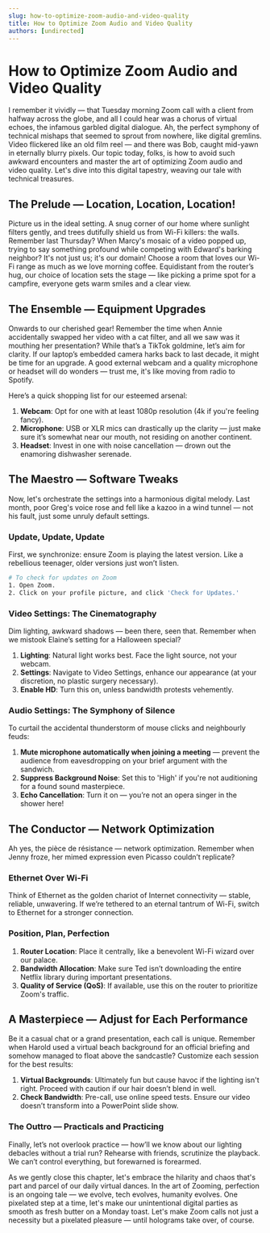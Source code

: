 ```yaml
---
slug: how-to-optimize-zoom-audio-and-video-quality
title: How to Optimize Zoom Audio and Video Quality
authors: [undirected]
---
```



# How to Optimize Zoom Audio and Video Quality

I remember it vividly — that Tuesday morning Zoom call with a client from halfway across the globe, and all I could hear was a chorus of virtual echoes, the infamous garbled digital dialogue. Ah, the perfect symphony of technical mishaps that seemed to sprout from nowhere, like digital gremlins. Video flickered like an old film reel — and there was Bob, caught mid-yawn in eternally blurry pixels. Our topic today, folks, is how to avoid such awkward encounters and master the art of optimizing Zoom audio and video quality. Let's dive into this digital tapestry, weaving our tale with technical treasures.

## The Prelude — Location, Location, Location!

Picture us in the ideal setting. A snug corner of our home where sunlight filters gently, and trees dutifully shield us from Wi-Fi killers: the walls. Remember last Thursday? When Marcy's mosaic of a video popped up, trying to say something profound while competing with Edward's barking neighbor? It's not just us; it's our domain! Choose a room that loves our Wi-Fi range as much as we love morning coffee. Equidistant from the router’s hug, our choice of location sets the stage — like picking a prime spot for a campfire, everyone gets warm smiles and a clear view.

## The Ensemble — Equipment Upgrades 

Onwards to our cherished gear! Remember the time when Annie accidentally swapped her video with a cat filter, and all we saw was it mouthing her presentation? While that’s a TikTok goldmine, let’s aim for clarity. If our laptop’s embedded camera harks back to last decade, it might be time for an upgrade. A good external webcam and a quality microphone or headset will do wonders — trust me, it's like moving from radio to Spotify.

Here’s a quick shopping list for our esteemed arsenal:

1. **Webcam**: Opt for one with at least 1080p resolution (4k if you're feeling fancy).
2. **Microphone**: USB or XLR mics can drastically up the clarity — just make sure it’s somewhat near our mouth, not residing on another continent.
3. **Headset**: Invest in one with noise cancellation — drown out the enamoring dishwasher serenade.

## The Maestro — Software Tweaks

Now, let's orchestrate the settings into a harmonious digital melody. Last month, poor Greg's voice rose and fell like a kazoo in a wind tunnel — not his fault, just some unruly default settings.

### Update, Update, Update

First, we synchronize: ensure Zoom is playing the latest version. Like a rebellious teenager, older versions just won’t listen.

```bash
# To check for updates on Zoom
1. Open Zoom.
2. Click on your profile picture, and click 'Check for Updates.'
```

### Video Settings: The Cinematography

Dim lighting, awkward shadows — been there, seen that. Remember when we mistook Elaine’s setting for a Halloween special?

1. **Lighting**: Natural light works best. Face the light source, not your webcam.
2. **Settings**: Navigate to Video Settings, enhance our appearance (at your discretion, no plastic surgery necessary).
3. **Enable HD**: Turn this on, unless bandwidth protests vehemently.

### Audio Settings: The Symphony of Silence

To curtail the accidental thunderstorm of mouse clicks and neighbourly feuds:

1. **Mute microphone automatically when joining a meeting** — prevent the audience from eavesdropping on your brief argument with the sandwich.
2. **Suppress Background Noise**: Set this to 'High' if you're not auditioning for a found sound masterpiece.
3. **Echo Cancellation**: Turn it on — you’re not an opera singer in the shower here!

## The Conductor — Network Optimization

Ah yes, the pièce de résistance — network optimization. Remember when Jenny froze, her mimed expression even Picasso couldn’t replicate?

### Ethernet Over Wi-Fi

Think of Ethernet as the golden chariot of Internet connectivity — stable, reliable, unwavering. If we’re tethered to an eternal tantrum of Wi-Fi, switch to Ethernet for a stronger connection.

### Position, Plan, Perfection

1. **Router Location**: Place it centrally, like a benevolent Wi-Fi wizard over our palace. 
2. **Bandwidth Allocation**: Make sure Ted isn’t downloading the entire Netflix library during important presentations.
3. **Quality of Service (QoS)**: If available, use this on the router to prioritize Zoom's traffic. 

## A Masterpiece — Adjust for Each Performance

Be it a casual chat or a grand presentation, each call is unique. Remember when Harold used a virtual beach background for an official briefing and somehow managed to float above the sandcastle? Customize each session for the best results:

1. **Virtual Backgrounds**: Ultimately fun but cause havoc if the lighting isn't right. Proceed with caution if our hair doesn’t blend in well.
2. **Check Bandwidth**: Pre-call, use online speed tests. Ensure our video doesn’t transform into a PowerPoint slide show.

### The Outtro — Practicals and Practicing

Finally, let’s not overlook practice — how’ll we know about our lighting debacles without a trial run? Rehearse with friends, scrutinize the playback. We can’t control everything, but forewarned is forearmed.

As we gently close this chapter, let's embrace the hilarity and chaos that's part and parcel of our daily virtual dances. In the art of Zooming, perfection is an ongoing tale — we evolve, tech evolves, humanity evolves. One pixelated step at a time, let's make our unintentional digital parties as smooth as fresh butter on a Monday toast. Let's make Zoom calls not just a necessity but a pixelated pleasure — until holograms take over, of course.